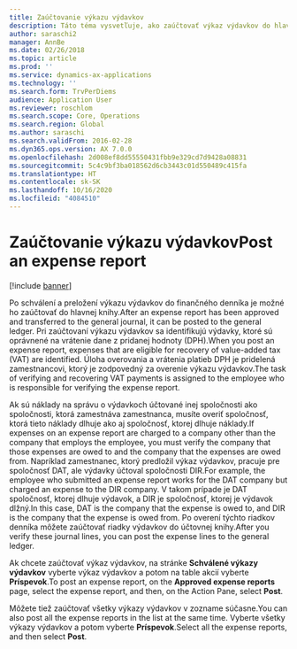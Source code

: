 ```yaml
---
title: Zaúčtovanie výkazu výdavkov
description: Táto téma vysvetľuje, ako zaúčtovať výkaz výdavkov do hlavnej knihy.
author: saraschi2
manager: AnnBe
ms.date: 02/26/2018
ms.topic: article
ms.prod: ''
ms.service: dynamics-ax-applications
ms.technology: ''
ms.search.form: TrvPerDiems
audience: Application User
ms.reviewer: roschlom
ms.search.scope: Core, Operations
ms.search.region: Global
ms.author: saraschi
ms.search.validFrom: 2016-02-28
ms.dyn365.ops.version: AX 7.0.0
ms.openlocfilehash: 2d008ef8dd55550431fbb9e329cd7d9428a08831
ms.sourcegitcommit: 5c4c9bf3ba018562d6cb3443c01d550489c415fa
ms.translationtype: HT
ms.contentlocale: sk-SK
ms.lasthandoff: 10/16/2020
ms.locfileid: "4084510"
---
```

# <a name="post-an-expense-report"></a><span data-ttu-id="2a733-103">Zaúčtovanie výkazu výdavkov</span><span class="sxs-lookup"><span data-stu-id="2a733-103">Post an expense report</span></span>

[!include [banner](../includes/banner.md)]

<span data-ttu-id="2a733-104">Po schválení a preložení výkazu výdavkov do finančného denníka je možné ho zaúčtovať do hlavnej knihy.</span><span class="sxs-lookup"><span data-stu-id="2a733-104">After an expense report has been approved and transferred to the general journal, it can be posted to the general ledger.</span></span> <span data-ttu-id="2a733-105">Pri zaúčtovaní výkazu výdavkov sa identifikujú výdavky, ktoré sú oprávnené na vrátenie dane z pridanej hodnoty (DPH).</span><span class="sxs-lookup"><span data-stu-id="2a733-105">When you post an expense report, expenses that are eligible for recovery of value-added tax (VAT) are identified.</span></span> <span data-ttu-id="2a733-106">Úloha overovania a vrátenia platieb DPH je pridelená zamestnancovi, ktorý je zodpovedný za overenie výkazu výdavkov.</span><span class="sxs-lookup"><span data-stu-id="2a733-106">The task of verifying and recovering VAT payments is assigned to the employee who is responsible for verifying the expense report.</span></span>

<span data-ttu-id="2a733-107">Ak sú náklady na správu o výdavkoch účtované inej spoločnosti ako spoločnosti, ktorá zamestnáva zamestnanca, musíte overiť spoločnosť, ktorá tieto náklady dlhuje ako aj spoločnosť, ktorej dlhuje náklady.</span><span class="sxs-lookup"><span data-stu-id="2a733-107">If expenses on an expense report are charged to a company other than the company that employs the employee, you must verify the company that those expenses are owed to and the company that the expenses are owed from.</span></span> <span data-ttu-id="2a733-108">Napríklad zamestnanec, ktorý predložil výkaz výdavkov, pracuje pre spoločnosť DAT, ale výdavky účtoval spoločnosti DIR.</span><span class="sxs-lookup"><span data-stu-id="2a733-108">For example, the employee who submitted an expense report works for the DAT company but charged an expense to the DIR company.</span></span> <span data-ttu-id="2a733-109">V takom prípade je DAT spoločnosť, ktorej dlhuje výdavok, a DIR je spoločnosť, ktorej je výdavok dlžný.</span><span class="sxs-lookup"><span data-stu-id="2a733-109">In this case, DAT is the company that the expense is owed to, and DIR is the company that the expense is owed from.</span></span> <span data-ttu-id="2a733-110">Po overení týchto riadkov denníka môžete zaúčtovať riadky výdavkov do účtovnej knihy.</span><span class="sxs-lookup"><span data-stu-id="2a733-110">After you verify these journal lines, you can post the expense lines to the general ledger.</span></span>

<span data-ttu-id="2a733-111">Ak chcete zaúčtovať výkaz výdavkov, na stránke **Schválené výkazy výdavkov** vyberte výkaz výdavkov a potom na table akcií vyberte **Príspevok**.</span><span class="sxs-lookup"><span data-stu-id="2a733-111">To post an expense report, on the **Approved expense reports** page, select the expense report, and then, on the Action Pane, select **Post**.</span></span>

<span data-ttu-id="2a733-112">Môžete tiež zaúčtovať všetky výkazy výdavkov v zozname súčasne.</span><span class="sxs-lookup"><span data-stu-id="2a733-112">You can also post all the expense reports in the list at the same time.</span></span> <span data-ttu-id="2a733-113">Vyberte všetky výkazy výdavkov a potom vyberte **Príspevok**.</span><span class="sxs-lookup"><span data-stu-id="2a733-113">Select all the expense reports, and then select **Post**.</span></span>
